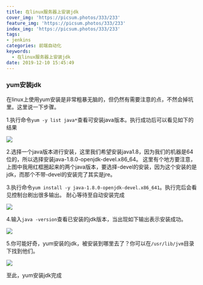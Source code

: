 ```yaml
---
title: 在linux服务器上安装jdk
cover_img: 'https://picsum.photos/333/233'
feature_img: 'https://picsum.photos/333/233'
index_img: 'https://picsum.photos/333/233'
tags: 
- jenkins 
categories: 前端自动化
keywords:
  - 在linux服务器上安装jdk
date: 2019-12-10 15:45:49
---
```


### yum安装jdk
在linux上使用yum安装是非常粗暴无脑的，但仍然有需要注意的点，不然会掉坑里。这里说一下步骤。

1.执行命令```yum -y list java*```查看可安装java版本。执行成功后可以看见如下的结果

![](https://gitee.com/Wzhichao/img/raw/master/uPic/h1AmRk20%20.jpg)

2.选择一个java版本进行安装，这里我们希望安装java1.8，因为我们的机器是64位的，所以选择安装java-1.8.0-openjdk-devel.x86_64。
这里有个地方要注意，上图中我用红框圈起来的两个java版本，要选择-devel的安装，因为这个安装的是jdk，而那个不带-devel的安装完了其实是jre。

3.执行命令```yum install -y java-1.8.0-openjdk-devel.x86_641```。执行完后会看见控制台刷出很多输出。
耐心等待至自动安装完成

![](https://gitee.com/Wzhichao/img/raw/master/uPic/disQBh35%20.jpg)

4.输入```java -version```查看已安装的jdk版本，当出现如下输出表示安装成功。

![](https://gitee.com/Wzhichao/img/raw/master/uPic/HbrV5f48%20.jpg)

5.你可能好奇，yum安装的jdk，被安装到哪里去了？你可以在```/usr/lib/jvm```目录下找到他们。

![](https://gitee.com/Wzhichao/img/raw/master/uPic/D12x2F59%20.jpg)

至此，yum安装jdk完成

